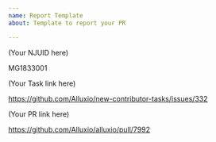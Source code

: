 ```yaml
---
name: Report Template
about: Template to report your PR

---
```


(Your NJUID here)

MG1833001

(Your Task link here)

https://github.com/Alluxio/new-contributor-tasks/issues/332 

(Your PR link here)

https://github.com/Alluxio/alluxio/pull/7992

